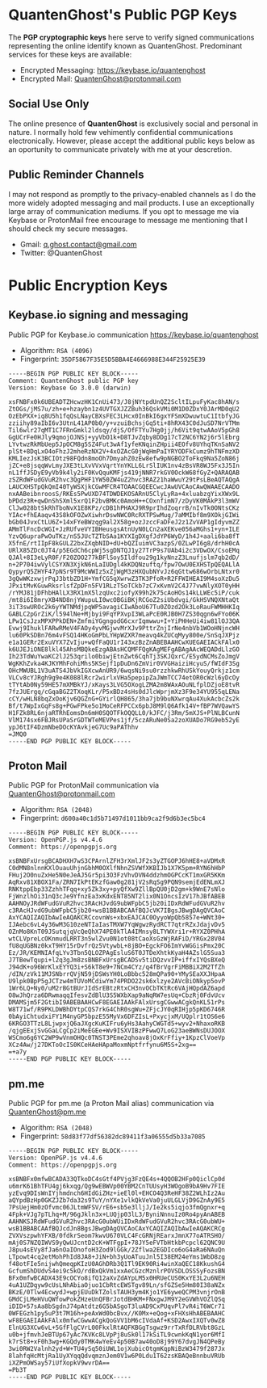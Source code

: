 # QuantenGhost's Public PGP Keys

The **PGP cryptographic keys** here serve to verify signed communications representing the online identify known as  QuantenGhost. Predominant services for these keys are available:

- Encrypted Messaging:   https://keybase.io/quantenghost
- Encrypted Mail:        QuantenGhost@protonmail.com

## Social Use Only
The online presence of **QuantenGhost** is exclusively social and personal in nature. I normally hold few vehimently confidential communications electronically. However, please accept the additional public keys below as an oportunity to communicate privately with me at your descretion.

## Public Reminder Channels
I may not respond as promptly to the privacy-enabled channels as I do the more widely adopted messaging and mail products. I use an exceptionally large array of communication mediums. If you opt to message me via Keybase or ProtonMail free encourage to message me mentioning that I should check my secure messages.

- Gmail:    q.ghost.contact@gmail.com
- Twitter:  @QuantenGhost


# Public Encryption Keys 

## Keybase.io signing and messaging
Public PGP for Keybase.io communication https://keybase.io/quantenghost
 - Algorithm:    `RSA (4096)`
 - Fingerprint:  `35DF5867F35E5D5BBA4E4666988E344F25925E39`

```
-----BEGIN PGP PUBLIC KEY BLOCK-----
Comment: QuantenGhost public PGP key
Version: Keybase Go 3.0.0 (darwin)

xsFNBFx0k6UBEADTZHcwzHK1CnUi473/J8jNYtpdUnQZ2ScltILpuFyKac8hAN/s
ZtOGs/jMS7u/zh+e+hzaybn1z4UVTGXJZZBuh36QskVMi0M1D0ZDxY0JArMD0qU2
OzEbPXX+iq8U5h1fqQsLNayCBXsFEC3LHcx0InBkI6gxYFSmXDwuwtuC1ItbfyJG
zziihy89aIbI6v3UtnL41AP0b0/y+vzuiBchsjGq5ti+8hRX43C0dJuSD7NrVTMm
Til6wlr27qMT1C7FRnGmkl2ldsqy/djS/OfFTYu7Hg0jj/h6Vit9qtwAAoV5pGh8
GgUCrFe0HJly9qmojOJNSj+yyVbO1k+D8TJvZqby8DDg17cT2NC6YN2j6r5lEbrg
LYvtwzRkMbUep5JpOCM8g5SZ4Fut3wAf1yfeKNqinZHpii4EOfv8UYhqTKnSaNV2
plSt+8DqLxO4oFhzJ2mheRzNX2V+4xOZAcG0jWqHmPaIYRYODFkCumz9hTNFmzXD
KMLIezJsK3BCIOtz98FQdn8moOh7DmyahZ0zEw8efw9pNGBO2ToFkq9Na5ZoN86j
jZC+e8jsqqWvLmyJXE3tLXvVVxVqrtYnYKLL6LrSlIUK1nv4zBsVR8WJ5Fx3J5In
nL1ffJSDyE9yVb9k4ly2iF0KvQquKMFjs419jNNR7rkGV0OckW68fGyZ+QARAQAB
zSZRdWFudGVuR2hvc3QgPHF1YW50ZW4uZ2hvc3RAZ21haWwuY29tPsLBeAQTAQgA
LAUCXHSTpQkQmI40TyWSXjkCGwMFCR4TOAACGQEECwcJAwUVCAoCAwQWAAECAADO
nxAABeibnroosS/RKEs5PwUXD74TDWDEKOSARnU5ClyLyRa+4xluabzgYixXWx9L
bPDdz3R+qwDnShSXml5xrQ1F2bvBMKc0AmoH++COxnfimN7/zDyVK0MAkP3l3mWV
ClJw028btSkRhTboNvX1E8KPz/cDB1hPHAXJ9R9prIhdZoqrrB/nIvTk0ONtsCKz
YIAc+fhEAaqv43S8kOFOZwXiwhrDswNWC0RcRXTPSwMug/7aMMIbf8m9XOkjGIWi
bGb04JvxCtLU6Z+14xFYeBWzqg9al2X58g+ozJzccFaDFeJ2z1ZvVAP1gIdyvmZZ
AMmTlFncDcWGI+JzRUfveVYIBHeusgsAtnUyN0LCn2aXEKve056aMGhs1+yn+ILE
YzvQ6upraPwOuTKz/nS5JUcTZTbSAa1KYXIgDXgfJdYP6WyD/1h4J+aali6ba8fT
X5fnE/rtIIpF8kGULZ2bxZXqbNID+dU+bQZIuimVC3azpS/0ZLwPI6g8/drhH0cA
URlX85ZDc0JT4/p5EGdCh6cpWj5sgDNTQJ1y27TrP9s7UAb4i2c3VDwOX/CsoEMq
QJAl+8I3eLyR0F/F20ZOO277kBFlSoy5Ildfou29g1kyNnzZ3Lnufjslm7qb2dD/
n+2P704iwVylCSYXN3XjkN6nLaIUDgl4kKDQNzuftq/fpw7OwU0EXHSTpQEQALlA
QypyrQ5ZHYF47pNSr9T9McWWIz5xZjWgM3zHXQubNYvJz6qGttw686wOrbLNtxr0
3gQwWKzxwjrPqJ3btbZD1H+YmfCG5qXwrwZ3TK3PfoR+R2FFWIHEAI9M4soXzDu5
JPxitMvKGuwRksrlsfZpDFn5FV1RLzTSoTCkb7zC7xKvmV2C4J77vwNlyXOT0yHH
/rYMJ81jDFhbHAlLX3RX1mX5lzqUxc2iofyX99h2k75cAoHOs14kLLWEc5iP/cuk
/mt8i6I8mryXB4ND8njYWupuLI0wcOBGiBKjRCGoZ2siUbdvgi/GkHSVNQXNtaQt
3iT3swUROc2k6yYWTNMdjpqWP5avagiCIwAboU67Tu0ZOzd2Ok3LoRauFWMHHKIq
GABLC2pGrZiK/l594lNe+Mjbyi9FqYPXvpI3WLaPcE0RJB0H7ZS30qgn6wFYo06K
LPw1CsJzxMPXPPkDEN+ZmfmiYGgngodG6cxrIqmwwu+I+YiPHHeUi4iw81lOJ3QA
Evwj9IhuklFARwRMeV4FAOy4yvMGjwvMrXJv9PttrZnjIrNe4nbVb1WOoHNjncWH
lu60PkSDBn76m4vFSQ14HKoGmPbLYHpWZXR7meavq4kZUCqMyy800e/SnSqJXPjz
e1a1GERr2ExuVYX7ZvIju+wQfFaQU1rI43xzBzZnABEBAAHCwXUEGAEIACkFAlx0
k6UJEJiONE8lkl45AhsMBQkeEzgABAsHCQMFFQgKAgMEFgABAgAAcWEQADdLlzGO
Ih23TdWuYwaKC2lJ253qrilo0biwjEtnZwt6CqhTj3SKJQxrC/E5ydNCMsZoJmgV
WgKKhZvka4KJKYMhFohiMhs5KSejf1pDuDn6ZmVir0VVGHaiziHcyuS/fWIdF3Sg
OHcMWUBL1V3uATS4JbVkIGXcwAnUR9/6wqsNi9su0rzzhkwRhUSkYouyQrkjz1cm
VLCv8cYJRgh9g9e4K088lRcr2wirlxVHa5pepipZaJWmTCC74etOR0cWzl6yDcOy
tTYtAb0Ny59HE57mXMBkYJ/xKays3LVG5OXogLZMA2m8WAxAOuNLfplDZjoE8tvR
7fzJUErgq/cGqaBGZ2TXoqKLr/P5xBDz4sHs0dJlcWprjmXz3F9e34YU955qLENa
cCY/wHLN8bqZxOoKjv6QGZnG+GYirlQH865/3ha7jb9buNXwrqAu4XukAcbcZs2k
Bf/t7WpIxGqFs8g+PGwFPke5o1MoCeRFPCCx6pbJ8M9lQ6Afk14V+fBP7WVQawYS
H1FZk8RL6njaRTRhEomsDn6mH0SQOTFkOQQLL0/kJFC/j3Rm/5mXJS+PlNLBCunN
VlM174sx6FBJRsUPaSrGDTWTeMEVPes1jf/5czARuNe0Sa2zoXUADo7RG9eb52yE
ypJ6tIF4DzmNbeDOcKYAvkjeG7Uc9aPAThhv
=JMQ0
-----END PGP PUBLIC KEY BLOCK-----
```

## Proton Mail
Public PGP for ProtonMail communication via QuantenGhost@protonmail.com
 - Algorithm:    `RSA (2048)`
 - Fingerprint:  `d600a40c1d5b71497d1011bb9ca2f9d6b3ec5bc4`

```
-----BEGIN PGP PUBLIC KEY BLOCK-----
Version: OpenPGP.js v4.4.6
Comment: https://openpgpjs.org

xsBNBFxUrsgBCADHXH7wS3CPArnlZFH3rXmlJF2s3yZTGOPJ6hHE8+aVDMxR
C0dMN8nlnnKXlOuauUhjnGbhM0OXlfNhnZSVWfXKBIJb1X7K5pm+RYN6hHbP
FHuj2O0nuZxHe5N0eJeAJ5Gr5pi3O3FzVhvDVN4ddzhmOGPCcKT1mxGR5KKm
AqRxv81XBOX1Fa/ZRN7IkPtEKzfGaw0g281jV2sRqSg9PQN9semjEdENLmXJ
RNKtppEbp33ZzhhTFqq+xy5Zk3xy+pyQfXw9ZllBpQU0jD2gm+k9WnE7sNlo
FjWnzlhOi31nQ3cJe9YfnzEa3xKdxENT85NT2lix0N1OncsIzV17hJBfABEB
AAHNOyJRdWFudGVuR2hvc3RAcHJvdG9ubWFpbC5jb20iIDxRdWFudGVuR2hv
c3RAcHJvdG9ubWFpbC5jb20+wsB1BBABCAAfBQJcVK7IBgsJBwgDAgQVCAoC
AxYCAQIZAQIbAwIeAQAKCRCcovnWs+xbxEAJCAC0OyyoWpQb5857e+WNt30+
IJAebc6vL4y36wM3G10zeNTIaIasTMXW7YqWgwzRydRCT7qtrRZxJdajvDv5
OZnMo8KnT09JSutqjqVcQeQhX74PE0kTlA4IMnsy8LTYWXri1r+RYXZ0PHhA
wtCLVpreLcOKnmudLRRT3n5wlZvu0N1ot08tCaoXsGzWjRAFiD/YRGx28V04
fU8qUGBNz0kxT9HY15rDvfrQz5VtywbL+8jBO+EgckFO6ImYvWGGisPmx20C
Ez/JR/KEMNIAfqLYv3Tbn5QLOZPAgEsluS6T0JTDeXhtkKyaH4AZslG5Sua3
J7TBewTqupi+l2q3gJm8zsBNBFxUrsgBCADSv5tiDQzvvIP+iffxIYQsBXeQ
J94dK+o96WrKlxEYYQ3i+S6kT8e9+7NCm4CYz/q4fBrVgrFiMBBiX2M2TfZh
/dIN/zVk11MJSNbrrQVjN59jDSWsYH0LoBbbc528mQPa90+YMySEaXXJHpaA
U9lpk0BpP5gJCTzw4mTUVoMCdiwYm74PRDO22sk6xlzye2AVcBiONkyp5ovP
1Wr6LQ+Ny0/uM2rBGtBUrJIdSrEBtzRtxCH3nvOCbTKtRc6VAjHQpdAZ6apd
O8wJhQrza6DRwmaqqIfesvZdBlU3S5WXbXap9aNqRW7esUq+CbzRj0FdvUcv
DMAMSjm5F2GtibI9ABEBAAHCwF8EGAEIAAkFAlxUrsgCGwwACgkQnKL51rPs
W8T71wf/R9PKLDWBhDYtpCQS7rkG4ChR0sgWu+ZFjcJY0qRIHjp5pKD6746R
0bAyiChtudxiFY1M4nyGP5bpzE55MyVx6DFZIsL+PxycjxM/UQplr1tOS6e6
6KRGO3TTzL8LjwpxjQ6aJXgcKuKIFru6yHs3AahyCWGTd5+wyv2+NhaxoRKB
/qjgEExjSvGGaLCgCp2iMeEGEe+Wv9ISXVIBzPFwwQ7LoG23aeBWNsDUJOOX
WSCmo6g6YC2WP9wVnmOHQc0TNST3PEme2qhoav8jOxKrFfiy+1KpzClVoeVp
XCz4Aw/j27DKToOcIS0KCeHAeHApaMoxmNptfrfynu6M5S+2xg==
=+a7y
-----END PGP PUBLIC KEY BLOCK-----
```
</details>

## pm.me
Public PGP for pm.me (a Proton Mail alias) communication via QuantenGhost@pm.me
 - Algorithm:    `RSA (2048)`
 - Fingerprint:  `58d83f77df56382dc89411f3a06555d5b33a7085`

```
-----BEGIN PGP PUBLIC KEY BLOCK-----
Version: OpenPGP.js v4.4.6
Comment: https://openpgpjs.org

xsBNBFx0mfwBCADA33QTkoDC4sGtf4PVjg3FzQE4s+4QQOB2HFp0QiclCp0d
u6mrK61BhTFU4gj6kxqg/Qg9wEBWVp00YBM2CnTUUsyH3WOgoB9bA9Hv7FIE
yzEvq9DIsWnIYjhmdnch6HIdGiZHz+ieEl0l+EHCO4Q3ReHF38Z2WLhIz2Au
aQYpdBzHp0GKZJZb7da32s9TuY/nYXe1vlkQkVeVa0juULGLVjD9GZnAy9E5
7PsUejHm0zOfvmc06JLtmWFSV/rE6+sb5e3lljJ/Ie2ks5iqjo3fmQgnxr+q
4Fpk+VJg7pTLhq+M/96gJkln3x+LUQjp03lL3/ByniNnnuIz0Ro4pyAnABEB
AAHNKSJRdWFudGVuR2hvc3RAcG0ubWUiIDxRdWFudGVuR2hvc3RAcG0ubWU+
wsB1BBABCAAfBQJcdJn8BgsJBwgDAgQVCAoCAxYCAQIZAQIbAwIeAQAKCRCg
ZVXVszpwhYFXB/0fdkrSeom7kwvU670VLC4FcGRNjREarxJmnX77oATRSHO/
mAj0S7NZQIWVS9yQwUJcntD2cK+WTFgpI+78JY5eFVTbHtkbPcpcl62QNC9U
J8pu4sEVy8fJa6nOaIOnofoH3Zod9lGGk/2Zflwa2EGDIco6oG4aRa6NAuQn
LTpowt4cq2etMohPhId8JA8+JiN+bh3yUoATuuJnl5I38EM24eYms1WbD8zg
f48otFIe5nijwhQmeqpKIzU0AGhDRb3Q1Tl9EK90Ri4winXaQEC18KkushG4
GcfumShDUdvS4ei9c5kO/rdBxQkVm1xxAeCGzcMznlrPOVSDLOSSSyFozsBN
BFx0mfwBCADX43E9cOCYo8ifQ12aXvZdAYpLM5x0HRUeCUS0KxYE3L2u6NEH
4uA1UZDqyw9cUsLNhAbiaOjuo1CbRtcEWSTgv89Ln/sfGZSe5Hm80I38aNZx
BKzE/0Tlw4EcwydJ+wpjEUuDkTZolsTAUH3ym4Kjo1YE6yweQCPM3vnjrOnB
GMdCjLMeHVuQWfowPokZHzeUnQFBrJotdBHKM+FNxgwJM9Y2eGVWhVOZlQSq
iDID+57sAa8bSgdnJ74pAtdtz6G5bASgoT3luAD9CxPUqvPl7vR4iT6WCr71
0WFEGzh1py5uP3t7M16h+peAxWd0bcBvx//K0Mx+eQog+xFHXsHhABEBAAHC
wF8EGAEIAAkFAlx0mfwCGwwACgkQoGVV1bM6cIVdaAf+KSD2AwxIXQTv0wZ8
ElnUG3XCw6vL+5GfFlgCVrL00FkxlRtAQFKBGgTsgwz9rrTxRfDLRVbt8GzL
u0b+jfmvhJeBTUp67yAc7KVKc8LVpPj8uSk0l17kSiTL9cwnkKqN1yor6MfI
k7rSt8+xF0h3wg+KGQdy0TMK4wYeEv4p50B7aw40oD8j99Y67dvgJN4QPeBy
3wi0RW2Valnh2yd+W+TU4ySq50iUWL1ojXubicOtgmKqpNiBzW3479f287Jx
8lahfqHcMtjRa1UyXYqqQdvqmznJem0V1w6P0Ldu1T62zsKBAQeBnnbuVRUb
iXZPmOWSay57iUfXopkV9wvrDA==
=Pb3T
-----END PGP PUBLIC KEY BLOCK-----
```

